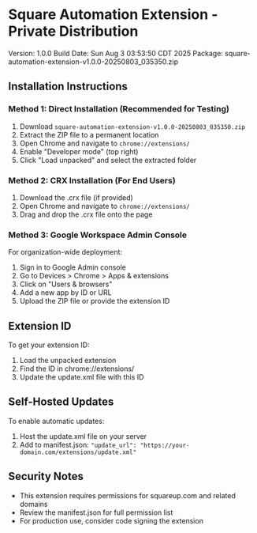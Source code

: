 # Square Automation Extension - Private Distribution

Version: 1.0.0
Build Date: Sun Aug  3 03:53:50 CDT 2025
Package: square-automation-extension-v1.0.0-20250803_035350.zip

## Installation Instructions

### Method 1: Direct Installation (Recommended for Testing)
1. Download `square-automation-extension-v1.0.0-20250803_035350.zip`
2. Extract the ZIP file to a permanent location
3. Open Chrome and navigate to `chrome://extensions/`
4. Enable "Developer mode" (top right)
5. Click "Load unpacked" and select the extracted folder

### Method 2: CRX Installation (For End Users)
1. Download the .crx file (if provided)
2. Open Chrome and navigate to `chrome://extensions/`
3. Drag and drop the .crx file onto the page

### Method 3: Google Workspace Admin Console
For organization-wide deployment:
1. Sign in to Google Admin console
2. Go to Devices > Chrome > Apps & extensions
3. Click on "Users & browsers"
4. Add a new app by ID or URL
5. Upload the ZIP file or provide the extension ID

## Extension ID
To get your extension ID:
1. Load the unpacked extension
2. Find the ID in chrome://extensions/
3. Update the update.xml file with this ID

## Self-Hosted Updates
To enable automatic updates:
1. Host the update.xml file on your server
2. Add to manifest.json:
   `"update_url": "https://your-domain.com/extensions/update.xml"`

## Security Notes
- This extension requires permissions for squareup.com and related domains
- Review the manifest.json for full permission list
- For production use, consider code signing the extension

